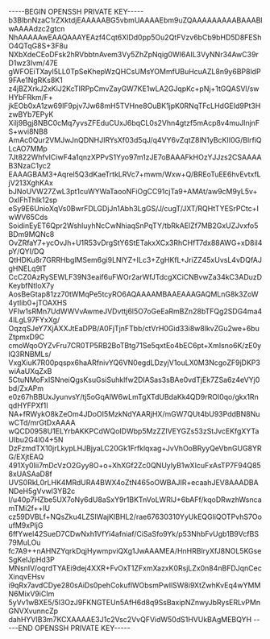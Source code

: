 -----BEGIN OPENSSH PRIVATE KEY-----
b3BlbnNzaC1rZXktdjEAAAAABG5vbmUAAAAEbm9uZQAAAAAAAAABAAABlwAAAAdzc2gtcn
NhAAAAAwEAAQAAAYEAzf4Cqt6XlDd0pp5Ou2QtFVzv6bCb9bHD5D8FEShO4QTqG8S+3F8u
NXbXdeCEoDFsk2hRVbbtnAvem3Vy5ZhZpNqig0WI6AIL3VyNNr34AwC39rD1wz3Ivm/47E
gWFOEiTXayl5LL0TpSeKhepWzQHCsUMsYOMmfUBuHcuAZL8n9y6BP8ldP9FAe1NgRKs8K1
z4jBZXrkJ2xKiJ2KcTIRPpCmvZayGW7KE1wLA2GJqpKc+pNj+1tGQASVl/swHYbFRkm/F+
jkEOb0xA1zw69lF9pjv7Jw68mH5TVHne8OuBK1jpK0RNqTFcLHdGEId9Pt3HzwBYb7EPyK
Xilj9Bgj8NBC0cMq7yvsZFEduCUxJ6bqCL0s2Vhn4gtzf5mAcp8v4muJlnjnFS+wvi8NB8
AmAc0Qur2VMJwJnQDNHJIRYsXf03d5qJ/q4VY6vZqtZ8lN1yBcKII0G/BlrfiQLcAO7MMp
7Jt822WhfvICiwF4a1qnzXPPvS1Yyo97m1zJE7oBAAAFkHOzYJJzs2CSAAAAB3NzaC1yc2
EAAAGBAM3+Aqrel5Q3dKaeTrtkLRVc7+mwm/Wxw+Q/BREoTuEE6hvEvtxfLjV213XghKAx
bJNoUVW27ZwL3pt1cuWYWaTaooNFiOgCC91cjTa9+AMAt/aw9cM9yL5v+OxIFhThIk12sp
eSy9E6UnioXqVs0BwrFDLGDjJn1Abh3LgGS/J/cugT/JXT/RQHtTYESrPCtc+IwWV65Cds
SoidinEyET6Qpr2WshluyhNcCwNhiaqSnPqTY/tbRkAElZf7MB2GxUZJvxfo5BDm9MQNc8
OvZRfaY7+ycOvJh+U1R53vDrgStY6StETakxXCx3RhCHfT7dx88AWG+xD8il4pY/QYI/DQ
QtHDKu8r7GRRHbglMSem6gi9LNlYZ+ILc3+ZgHKfL+JriZZ45xUvsL4vDQfAJgHNELq9lT
CcCZ0AzRySEWLF39N3eaif6uFWOr2arWfJTdcgXCiCNBvwZa34kC3ADuzDKeybfNtloX7y
AosBeGtap81zz70tWMqPe5tcyRO6AQAAAAMBAAEAAAGAQMLnG8k3ZoW4ytlib0+jTOAXHS
VFIw1sRMn7UdWWVvAwmeJVDvttj6l5O7oGeEaRmBZn28bTFQg2SDG4ma44ILgL97FYxXg/
OqzqSJeY7XjAXXJtEaDPB/A0FjTjnFTbb/ctVrH0Gid33i8w8lkvZGu2we+6buZtpmxD9C
cmoWqoOYZvFru7CR0TP5RB2BoTBtg71Se5qxtEo4bEC6pt+XmIsno6K/zE0ylQ3RNBMLs/
VxgXiuK7R00pqspx6haARfnivYQ6VN0egdLDzyjV1ouLX0M3NcgoZF9jDKP3wiAaUXqZxB
5CtuNMoFxISNneiQgsKsuGsiSuhklfw2DlASas3sBAe0vdTjEk7ZSa6z4eVYj0bd/ZxAPm
e0z67hBBUxJyunvsY/tj5oGqAlW6wLmTgXTdUBdaKk4QD9rROl0qo/gkx1RnqdHYFPXf1I
NA+fRWykO8kZeOm4JDoOI5MzkNdYAARjHX/mGW7QUt4bU93PddBN8NuwCTd/mrGtDxAAAA
wQCD0958U1ELYrbAKKPCdWQoIDWbp5MzZZIVEYGZs53zStJvcEKfgXYTaUIbu2G4I04+5N
DzFzmdTX10jrLkypLHJBjyaLC20Gk1Frfklqxag+JvVhOoBRyyQeVbnGUG8YRG/EXjtEAQ
491Xy0Iii7mDcVzO2Gyy8O+o+XhXGf2Zc0QNUyIyB1wXIcuFxAsTP7F94Q858xUASAaD8f
UVS0RkL0rLHK4MRdURA4BWX4oZtN465oOWBAJIR+ecaahJEV8AAADBANDeH5gVvwl3YB2c
I/u40p7HZbe5UX7oNy6dU8aSxY9r1BKTnVoLWRlJ+6bAFf/kqoDRwzhWsncamTMi2f++IU
cz59DVBLf+NQsZku4LZSIWajKIBHL2/rae67630310YyUkEQGliQOTPvhS7OoufM9xPljG
6ffYwel42SueD7CDwNxh1VfYi4afniaf/CiSaSfo9Yk/p53NhbFvUgb1B9VcfBS79MuLOu
fc7A9++nAHNZYqrkDqjHywmpviQXg1JwAAAMEA/HnHRBlryXfJ8NOL5KGseSgKeIJpHd3P
MNsnIV/oqrdTYAEi9dej4XXR+FvOxT1ZFxmXazxK0RsjLZx0n84nBFDJqnCecXinqvEHsv
i9qRx7avdCDye280sAiDs0pehCokuflWObsmPwIlSW8i9XtZwhKvEq4wYMMN6MixV9iCIm
5yVv1wBXE5/5l3OzJ9FKNGTEUn5AfH6d8q9SsBaxipNZnwyJbRysERLvPMnGNVXvunncZp
dahHYVIB3m7KCXAAAAE3J1c2Vsc2VvQFVidW50dS1HVUkBAgMEBQYH
-----END OPENSSH PRIVATE KEY-----
